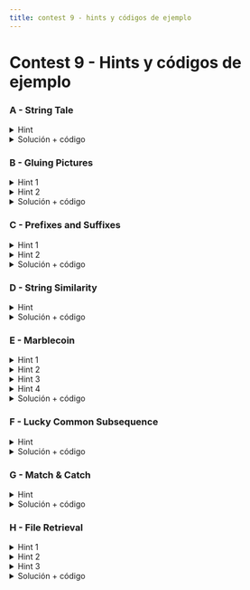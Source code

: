 ```yaml
---
title: contest 9 - hints y códigos de ejemplo
---
```


# Contest 9 - Hints y códigos de ejemplo

### A - String Tale

<details>
  <summary>Hint</summary>
  Hay una solución trivial con KMP.
</details>
<details>
  <summary>Solución + código</summary>
  Concatena el primer string dos veces, busca la primera aparición del segundo string en el primer string usando KMP. Luego calcular el shift es trivial. <a href="https://github.com/PabloMessina/Competitive-Programming-Material/blob/master/Solved%20problems/acm.timus.ru/1423_StringTale.cpp">Código de ejemplo</a>
</details>

### B - Gluing Pictures

<details>
  <summary>Hint 1</summary>
  Noten que basta usar un approach greedy donde vamos completando la palabra buscado usar substrings lo más grandes posibles del string grande. Esto siempre será óptimo, sólo queda saber cómo buscar el mayor substring que podemos tomar de forma eficiente.
</details>
<details>
  <summary>Hint 2</summary>
  Podemos buscar lo descrito en el hint 1 letra por letra. Dado que hayamos precalculado el suffix array del string original, en este tendremos ordenados los sufijos. Todo substring debe ser el prefijo de un sufijo, luego basta buscar el sufijo que tenga un prefijo común más grande. Piensen cómo hacerlo letra por letra usando búsqueda binaria.
</details>
<details>
  <summary>Solución + código</summary>
  Podemos buscar letra por letra con búsqueda binaria, inicialmente l = 0, r = N y tenemos todos los sufijos, hacemos búsqueda binaria por una letra y podemos reducir el rango a l', r' donde todos los sufijos en [l', r') comparten la primera letra con el string buscado, luego acotamos este nuevo rango según la segunda letra y así sucesivamente. En el momento donde no podamos encontrar una letra habremos encontrado el substring más largo posible, agregamos uno a la respuesta y empezamos de nuevo del rango [0, N) con la letra que quedamos.
  <a href="https://github.com/BenjaminRubio/CompetitiveProgramming/blob/master/Problems/Matcomgrader/GluingPictures.cpp">Código de ejemplo</a>
</details>

### C - Prefixes and Suffixes

<details>
  <summary>Hint 1</summary>
  En este problema sirve usar suffix array y el arreglo LCP (longest common prefix). En particular, piensa en un prefijo que también es sufijo y además aparece varias veces más como substring. Los respectivos sufijos aparecen todos juntitos en el suffix array. Además, si miramos los valores del arreglo LCP se pueden ver como las columnas de un histograma, notaremos que el largo del substring corresponde a la altura de la columna más baja en el rango, y que las columnas a las izquierda y a la derecha del rango son altura estrictamente menor.
</details>
<details>
  <summary>Hint 2</summary>
  Del hint 1, podemos inferir una estrategia: vemos al arreglo LCP como histograma y buscamos rangos de columnas donde una columan en particular es la altura mínima (el largo del substring), todas las demás son >= a ese rango, y las columnas antes y después del rango son de altura menor estricta. Luego bastaría verificar que entre los sufijos del rango se encuentren el sufijo 0 (prefijo) y un sufijo de largo igual a la columna más baja del rango.
</details>
<details>
  <summary>Solución + código</summary>
  Generamos un suffix array + LCP a partir del string de input. Luego encontramos los rangos maximales de columnas en el arreglo LCP que se mencionó en los hints. Para ello, la idea es fijar la columna i-ésima como la más baja, y luego encontrar los extremos L[i] y R[i] del correspondiente rango de columnas. Este se puede hacer en O(N) con dos pasadas lineales + un stack (descubrir/googlear como resolver linealmente este problema: <https://www.spoj.com/problems/HISTOGRA>). Luego, necesitamos saber el primer y último sufijo en cada rango. Esto se puede hacer en O(1) usando dos sparse tables para obtener el mínimo y máximo por rango. Luego basta verificar si el mínimo es 0 y el máximo + LCP[i] es N. Para evitar duplicados, recolectamos los pares en un set de pares (que de paso nos ordena los pares gratis), y además agregamos el par que siempre va: (N, 1). Finalmente, imprimimos los pares. <a href="https://github.com/PabloMessina/Competitive-Programming-Material/blob/master/Solved%20problems/Codeforces/432D_PrefixesAndSuffixes.cpp">Código de ejemplo</a>
</details>

### D - String Similarity

<details>
  <summary>Hint</summary>
  Noten que si calulamos el suffix array con arreglo lcp del string original ya se tiene calculado el tamaño de los longuest common preffix de sufijos continuos en el suffix array. Piensen en cómo ocupar esto para obtener la respuesta.
</details>
<details>
  <summary>Solución + código</summary>
  Podemos buscar el lugar donde está el string completo en el suffix array (buscar la posición del 0). Luego la respuesta será la suma de acumular mínimos hacia derecha e izquierda del arreglo lcp, esto pues el largo común de un segmento continuo del suffix array corresponde al mínimo de los lcp del rango.
  <a href="https://github.com/BenjaminRubio/CompetitiveProgramming/blob/master/Problems/HackerRank/StringSimilarity.cpp">Código de ejemplo</a>
</details>

### E - Marblecoin

<details>
  <summary>Hint 1</summary>
  Notar que el impuesto a pagar se puede pensar como un número en base 365. Por lo tanto, nos conviene que los dígitos más significativos sean lo más chicos posibles. Esto implica que nos conviene escoger el tope de stack más chico. ¿Pero qué pasa si hay empate?
</details>
<details>
  <summary>Hint 2</summary>
  Si hay empates, entonces nos convendría desempatar escogiendo el tope de stack que deja debajo suyo el número más chico. Si hay empate de nuevo, el que debajo el número más chico, y así sucesivamente. ¿Qué pasa si 2 stacks empatan en todo pero uno se acaba antes que el otro (en otras palabras, qué pasa si un stack es prefijo de otro)?
</details>
<details>
  <summary>Hint 3</summary>
  Si un stack es prefijo de otro, nos conviene priorizar el stack más largo, ya que ese stack a largo plazo nos da más opciones para escoger (en ningún caso es peor escoger el más largo, o da lo mismo o nos conviene).
</details>
<details>
  <summary>Hint 4</summary>
  Piensa en alguna estructura de datos para hacer comparaciones lexicográficas eficientes entre stacks.
</details>
<details>
  <summary>Solución + código</summary>
  Concatenamos todos los stacks en un puro string, poniendo como caracter separador y al final el 301 (o cualquier otro valor que sea mayor estricto a todos los caracteres). Luego construimos un suffix array sobre dicho string. De esta manera, el arreglo rank del suffix array nos permite comparar en O(1) los sufijos de dos stacks desempatando de la forma en que nos interesa segúns los hints (notar que el 301 es clave para priorizar stacks más largos). Luego, el problema se reducen simular el proceso de ir sacando topes de stacks, lo cual podemos hacerlo con una priority_queue donde priorizamos los topes de stacks con rank más bajos, y al sacar un tope de stack metemos el tope que queda debajo. <a href="https://github.com/PabloMessina/Competitive-Programming-Material/blob/master/Solved%20problems/LiveArchive/8200_Marblecoin.cpp">Código de ejemplo</a>
</details>

### F - Lucky Common Subsequence

<details>
  <summary>Hint</summary>
  Noten que si no existiera el virus, el problema de encontrar la mayor subsecuencia común se puede resolver usando un dp cuadrático con estados i, j, correspondientes a las posiciones que estamos revisando de cada string, luego la recursión es en (i, j) considerar dp(i + 1, j), dp(i, j + 1) y si S1[i] == S[j] considerar 1 + dp(i + 1, j + 1) (retornando el máximo). La respuesta es dp(0, 0). Piensen en cómo adaptar esta recursión para detectar cuando se complete un virus y evitarlo.
</details>
<details>
  <summary>Solución + código</summary>
  Podemos usar un approach como KMP, en este algoritmo se recorre un string linealmente y se puede detectar cuando aparece otro string dentro, podemos usar este mismo método para detectar si con las letras que se han usado (cuando se pasó a (i + 1, j + 1) en la recursión) se arma el virus. Basta agregar un estado extra al dp que haga referencia al índice del arreglo lps actual.
  <a href="https://github.com/BenjaminRubio/CompetitiveProgramming/blob/master/Problems/Codeforces/LuckyCommonSubsequence.cpp">Código de ejemplo</a>
</details>

### G - Match & Catch

<details>
  <summary>Hint</summary>  
  Piensen en cómo se puede responder lo pedido usando el precálculo de un suffix array y lcp. Noten que todo substring es un prefijo de un sufijo, y para que sea único en el string original basta con que sea de largo mayor al lcp anterior y posterior (pues no habrá otro prefijo de sufijo igual de ese largo).
</details>
<details>
  <summary>Solución + código</summary>
  Podemos usar el hint 1 pero precalculando sobre el string S1#S2, así podemos filtrar los substrings comunes y unicos de ambos mirando el lcp, de forma que serán continuos en el suffix array pero los lcp inmediatamente posterior y anterior serán menores. Es decir, si estamos en la posición i del suffix array, donde sa[i] es parte de S1 y sa[i + 1] es parte de S2. luego el menor substring común asociado a esa posición debe ser de largo menor o igual a lcp[i], pero sólo será unico en ambos strings si lcp[i] >= largo > max(lcp[i - 1], lcp[i + 1]). Luego si es posible tomamos largo = max(lcp[i - 1], lcp[i + 1]) + 1, y nos quedamos con el menor de estos largos.
  <a href="https://github.com/BenjaminRubio/CompetitiveProgramming/blob/master/Problems/Codeforces/MatchAndCatch.cpp">Código de ejemplo</a>
</details>

### H - File Retrieval

<details>
  <summary>Hint 1</summary>
  <p>Supongamos que tenemos varios archivos y tipeamos una query Q = "blabla", y nos aparece una lista de todos los matches de "blabla" en todos los archivos en la forma de pares (File ID, Match Index). Todos esos matches son posiciones donde "blabla" es un substring de un archivo, o en otras palabras, "blabla" es prefijo de un sufijo de algún archivo. Ahora, supongamos que juntamos todos los sufijos de todos los archivos, los metemos a una lista y los ordenamos lexicográficamente: ¿Cómo se ven los matches ahora?</p>
  <p>**SPOILER: todos los sufijos donde "blabla" es prefijo aparecen juntos en la lista (un segmento contiguo de la lista) </p>
</details>
<details>
  <summary>Hint 2</summary>
  Concatenemos todos los archivos en un string largo usando caracteres separadores especiales, y construyamos un <strong>Suffix Array</strong> sobre el string. Construyamos el arreglo <strong>LCP (longest common prefix)</strong> también. Ahora volvamos al ejemplo de la query "blabla". El rango contiguo donde "blabla" hace match es un intervalo maximal de sufijos consecutivos donde todos tienen como prefijo "blabla". Supongamos que este intervalo es [L, R]. Esto implica que LCP[i] >= len("blabla") para i = L, L+1, ..., R-1, y además LCP[L-1] < len("blabla") y LCP[R] < len("blabla"). Notar que el intervalo [L,R] generado por la query Q = "blabla" es equivalente al intervalo generado por query Q' = ("blabla" + algun_extra) que se obtiene alargando Q por la derecha tal que len(Q') = min { LCP[i] para i = L, ..., R-1 }. Si visualizamos el arreglo LCP como un histograma, Q hace match con un rectángulo horizontalmente maximal, y Q' es básicamente aumentar la altura de dicho rectángulo hasta chocar con la columna más chica del histograma.
</details>
<details>
  <summary>Hint 3</summary>
  <p>El resumen del Hint 2 es que toda query tiene una query equivalente que corresponde a un rectángulo maximal en el "histograma" del arreglo LCP (un rectángulo que no podemos hacer más alto ni más ancho sin salirnos del histograma). Por lo tanto, todos los "searchable subsets" son los archivos distintos que aparecen en el rango de algún rectángulo maximal del arreglo LCP.</p>
  <p>** Hay un caso borde: lo dicho anteriormente es verdad de las querys que hacen match en 2 o más sufijos, ¿pero qué pasa con las queries que hacen match con exactamente un solo sufijo?</p>
</details>
<details>
  <summary>Solución + código</summary>
  En breve: concatenamos todos los files en un puro string. Construimos un suffix array y el arreglo LCP. Vemos el arreglo LCP como histograma y encontramos rectángulos maximales usando un approach de stacks similar al que se usa para resolver <a href="https://www.spoj.com/problems/HISTOGRA/">este problema</a>: basícamente por cada columna i-ésima suponemos que es el techo de un rectángulo maximal, y encontramos los extremos L[i] y R[i] donde comienza y termina el rectángulo. Para obtener los archivos distintos que aparecen en ese rango, podemos usar bitmasks y un sparse table para computar el OR en el rango en O(1), aprovechando el hecho de que son a lo más 60 archivos lo que nos cabe en un long long int (64 bits). Para las queries que hacen match con un solo sufijo, iteramos por todos los sufijos y vemos si LCP[i-1] < len(sufijo[i]) y LCP[i] < len(sufijo[i]). Todos los searchable subsets que encontremos los metemos a un set y finalmente retornamos el tamaño. <a href="https://github.com/PabloMessina/Competitive-Programming-Material/blob/master/Solved%20problems/LiveArchive/5794_FileRetrieval.cpp">Código de ejemplo</a>
</details>
